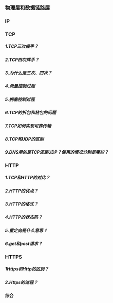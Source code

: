 ### 物理层和数据链路层

### IP

### TCP

##### 1.TCP三次握手？

##### 2.TCP四次挥手？

##### 3.为什么是三次、四次？

##### 4.流量控制过程

##### 5.拥塞控制过程

##### 6.TCP的拆包和粘包的问题

##### 7.TCP如何实现可靠传输

##### 8.TCP和UDP的区别

##### 9.DNS用的是TCP还是UDP？使用的情况分别是哪些？

### HTTP

##### 1.TCP和HTTP的对比？

##### 2.HTTP的优点？

##### 3.HTTP的格式？

##### 4.HTTP的状态码？

##### 5.重定向是什么意思？

##### 6.get和post请求？

### HTTPS

##### 1Https和Http的区别？

##### 2.Https的过程？



#### 综合